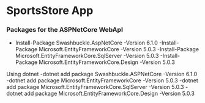 # SportsStore App

### Packages for the ASPNetCore WebApI

-  Install-Package Swashbuckle.AspNetCore -Version 6.1.0
-Install-Package Microsoft.EntityFrameworkCore -Version 5.0.3
-Install-Package Microsoft.EntityFrameworkCore.SqlServer -Version 5.0.3
-Install-Package Microsoft.EntityFrameworkCore.Design -Version 5.0.3


Using dotnet
-dotnet add package  Swashbuckle.ASPNetCore -Version 6.1.0
-dotnet add package Microsoft.EntityFrameworkCore -Version 5.0.3
-dotnet add package Microsoft.EntityFrameworkCore.SqlServer -Version 5.0.3
-dotnet add package Microsoft.EntityFrameworkCore.Design -Version 5.0.3
